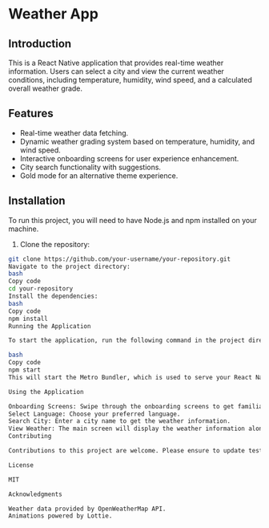 # Weather App

## Introduction
This is a React Native application that provides real-time weather information. Users can select a city and view the current weather conditions, including temperature, humidity, wind speed, and a calculated overall weather grade.

## Features
- Real-time weather data fetching.
- Dynamic weather grading system based on temperature, humidity, and wind speed.
- Interactive onboarding screens for user experience enhancement.
- City search functionality with suggestions.
- Gold mode for an alternative theme experience.

## Installation

To run this project, you will need to have Node.js and npm installed on your machine.

1. Clone the repository:
```bash
git clone https://github.com/your-username/your-repository.git
Navigate to the project directory:
bash
Copy code
cd your-repository
Install the dependencies:
bash
Copy code
npm install
Running the Application

To start the application, run the following command in the project directory:

bash
Copy code
npm start
This will start the Metro Bundler, which is used to serve your React Native application.

Using the Application

Onboarding Screens: Swipe through the onboarding screens to get familiar with the app.
Select Language: Choose your preferred language.
Search City: Enter a city name to get the weather information.
View Weather: The main screen will display the weather information along with a graded score based on various factors.
Contributing

Contributions to this project are welcome. Please ensure to update tests as appropriate.

License

MIT

Acknowledgments

Weather data provided by OpenWeatherMap API.
Animations powered by Lottie.
